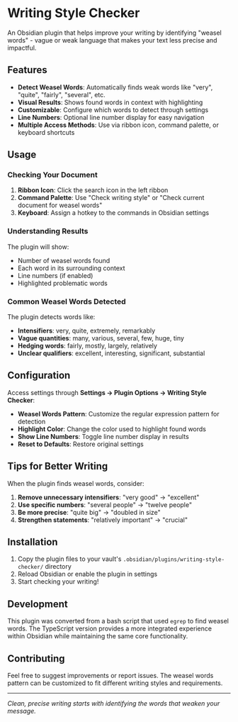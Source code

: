 # Writing Style Checker

An Obsidian plugin that helps improve your writing by identifying "weasel words" - vague or weak language that makes your text less precise and impactful.

## Features

- **Detect Weasel Words**: Automatically finds weak words like "very", "quite", "fairly", "several", etc.
- **Visual Results**: Shows found words in context with highlighting
- **Customizable**: Configure which words to detect through settings
- **Line Numbers**: Optional line number display for easy navigation
- **Multiple Access Methods**: Use via ribbon icon, command palette, or keyboard shortcuts

## Usage

### Checking Your Document

1. **Ribbon Icon**: Click the search icon in the left ribbon
2. **Command Palette**: Use "Check writing style" or "Check current document for weasel words"
3. **Keyboard**: Assign a hotkey to the commands in Obsidian settings

### Understanding Results

The plugin will show:
- Number of weasel words found
- Each word in its surrounding context
- Line numbers (if enabled)
- Highlighted problematic words

### Common Weasel Words Detected

The plugin detects words like:
- **Intensifiers**: very, quite, extremely, remarkably
- **Vague quantities**: many, various, several, few, huge, tiny
- **Hedging words**: fairly, mostly, largely, relatively
- **Unclear qualifiers**: excellent, interesting, significant, substantial

## Configuration

Access settings through **Settings → Plugin Options → Writing Style Checker**:

- **Weasel Words Pattern**: Customize the regular expression pattern for detection
- **Highlight Color**: Change the color used to highlight found words
- **Show Line Numbers**: Toggle line number display in results
- **Reset to Defaults**: Restore original settings

## Tips for Better Writing

When the plugin finds weasel words, consider:

1. **Remove unnecessary intensifiers**: "very good" → "excellent"
2. **Use specific numbers**: "several people" → "twelve people"
3. **Be more precise**: "quite big" → "doubled in size"
4. **Strengthen statements**: "relatively important" → "crucial"

## Installation

1. Copy the plugin files to your vault's `.obsidian/plugins/writing-style-checker/` directory
2. Reload Obsidian or enable the plugin in settings
3. Start checking your writing!

## Development

This plugin was converted from a bash script that used `egrep` to find weasel words. The TypeScript version provides a more integrated experience within Obsidian while maintaining the same core functionality.

## Contributing

Feel free to suggest improvements or report issues. The weasel words pattern can be customized to fit different writing styles and requirements.

---

*Clean, precise writing starts with identifying the words that weaken your message.*
